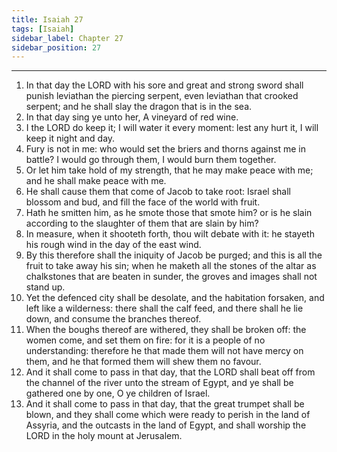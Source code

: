 ```yaml
---
title: Isaiah 27
tags: [Isaiah]
sidebar_label: Chapter 27
sidebar_position: 27
---
```


---
1. In that day the LORD with his sore and great and strong sword shall punish leviathan the piercing serpent, even leviathan that crooked serpent; and he shall slay the dragon that is in the sea.
2. In that day sing ye unto her, A vineyard of red wine.
3. I the LORD do keep it; I will water it every moment: lest any hurt it, I will keep it night and day.
4. Fury is not in me: who would set the briers and thorns against me in battle? I would go through them, I would burn them together.
5. Or let him take hold of my strength, that he may make peace with me; and he shall make peace with me.
6. He shall cause them that come of Jacob to take root: Israel shall blossom and bud, and fill the face of the world with fruit.
7. Hath he smitten him, as he smote those that smote him? or is he slain according to the slaughter of them that are slain by him?
8. In measure, when it shooteth forth, thou wilt debate with it: he stayeth his rough wind in the day of the east wind.
9. By this therefore shall the iniquity of Jacob be purged; and this is all the fruit to take away his sin; when he maketh all the stones of the altar as chalkstones that are beaten in sunder, the groves and images shall not stand up.
10. Yet the defenced city shall be desolate, and the habitation forsaken, and left like a wilderness: there shall the calf feed, and there shall he lie down, and consume the branches thereof.
11. When the boughs thereof are withered, they shall be broken off: the women come, and set them on fire: for it is a people of no understanding: therefore he that made them will not have mercy on them, and he that formed them will shew them no favour.
12. And it shall come to pass in that day, that the LORD shall beat off from the channel of the river unto the stream of Egypt, and ye shall be gathered one by one, O ye children of Israel.
13. And it shall come to pass in that day, that the great trumpet shall be blown, and they shall come which were ready to perish in the land of Assyria, and the outcasts in the land of Egypt, and shall worship the LORD in the holy mount at Jerusalem.